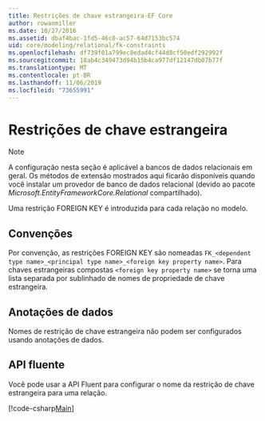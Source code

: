 ```yaml
---
title: Restrições de chave estrangeira-EF Core
author: rowanmiller
ms.date: 10/27/2016
ms.assetid: dbaf4bac-1fd5-46c0-ac57-64d7153bc574
uid: core/modeling/relational/fk-constraints
ms.openlocfilehash: df739f01a799ec8edad4cf44d8cf50edf292992f
ms.sourcegitcommit: 18ab4c349473d94b15b4ca977df12147db07b77f
ms.translationtype: MT
ms.contentlocale: pt-BR
ms.lasthandoff: 11/06/2019
ms.locfileid: "73655991"
---
```

# <a name="foreign-key-constraints"></a>Restrições de chave estrangeira

> [!NOTE]  
> A configuração nesta seção é aplicável a bancos de dados relacionais em geral. Os métodos de extensão mostrados aqui ficarão disponíveis quando você instalar um provedor de banco de dados relacional (devido ao pacote *Microsoft.EntityFrameworkCore.Relational* compartilhado).

Uma restrição FOREIGN KEY é introduzida para cada relação no modelo.

## <a name="conventions"></a>Convenções

Por convenção, as restrições FOREIGN KEY são nomeadas `FK_<dependent type name>_<principal type name>_<foreign key property name>`. Para chaves estrangeiras compostas `<foreign key property name>` se torna uma lista separada por sublinhado de nomes de propriedade de chave estrangeira.

## <a name="data-annotations"></a>Anotações de dados

Nomes de restrição de chave estrangeira não podem ser configurados usando anotações de dados.

## <a name="fluent-api"></a>API fluente

Você pode usar a API Fluent para configurar o nome da restrição de chave estrangeira para uma relação.

[!code-csharp[Main](../../../../samples/core/Modeling/FluentAPI/Relational/RelationshipConstraintName.cs?name=Constraint&highlight=12)]
